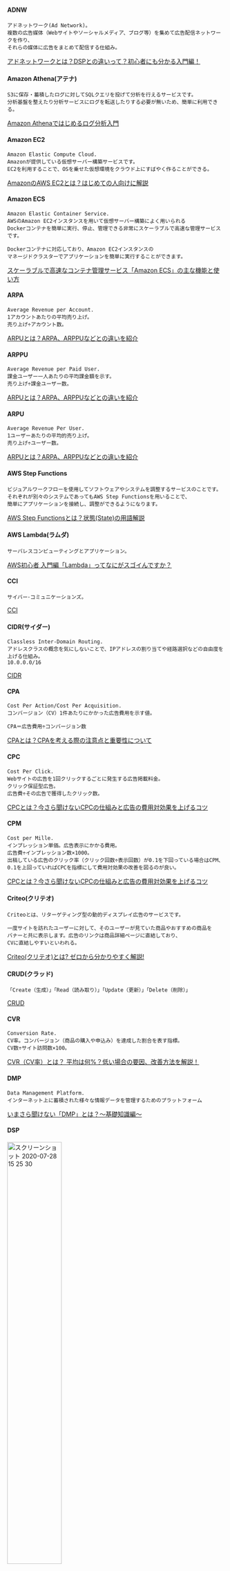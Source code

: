 #### ADNW
~~~
アドネットワーク(Ad Network)。
複数の広告媒体（Webサイトやソーシャルメディア、ブログ等）を集めて広告配信ネットワークを作り、
それらの媒体に広告をまとめて配信する仕組み。
~~~
[アドネットワークとは？DSPとの違いって？初心者にも分かる入門編！](https://satori.marketing/marketing-blog/what-is-marketing/ad-network/ "アドネットワークとは？DSPとの違いって？初心者にも分かる入門編！")

#### Amazon Athena(アテナ)
~~~
S3に保存・蓄積したログに対してSQLクエリを投げて分析を行えるサービスです。
分析基盤を整えたり分析サービスにログを転送したりする必要が無いため、簡単に利用できる。
~~~
[Amazon Athenaではじめるログ分析入門](https://qiita.com/miyasakura_/items/174dc73f706e8951dbdd "Amazon Athenaではじめるログ分析入門")

#### Amazon EC2
~~~
Amazon Elastic Compute Cloud.
Amazonが提供している仮想サーバー構築サービスです。
EC2を利用することで、OSを乗せた仮想環境をクラウド上にすばやく作ることができる。
~~~
[AmazonのAWS EC2とは？はじめての人向けに解説](https://techplay.jp/column/537 "AmazonのAWS EC2とは？はじめての人向けに解説")

#### Amazon ECS
~~~
Amazon Elastic Container Service.
AWSのAmazon EC2インスタンスを用いて仮想サーバー構築によく用いられる
Dockerコンテナを簡単に実行、停止、管理できる非常にスケーラブルで高速な管理サービスです。

Dockerコンテナに対応しており、Amazon EC2インスタンスの
マネージドクラスターでアプリケーションを簡単に実行することができます。
~~~
[スケーラブルで高速なコンテナ管理サービス「Amazon ECS」の主な機能と使い方](https://business.ntt-east.co.jp/content/cloudsolution/column-25.html#:~:text=Amazon%20ECS%EF%BC%88Amazon%20Elastic%20Container,%E6%8B%A1%E5%BC%B5%E6%80%A7%E3%81%A8%E3%83%91%E3%83%95%E3%82%A9%E3%83%BC%E3%83%9E%E3%83%B3%E3%82%B9%E3%81%AB "スケーラブルで高速なコンテナ管理サービス「Amazon ECS」の主な機能と使い方")

#### ARPA
~~~
Average Revenue per Account.
1アカウントあたりの平均売り上げ。
売り上げ÷アカウント数。
~~~
[ARPUとは？ARPA、ARPPUなどとの違いを紹介](https://www.emotion-tech.co.jp/resource/2018/what_is_arpu "ARPUとは？ARPA、ARPPUなどとの違いを紹介")

#### ARPPU
~~~
Average Revenue per Paid User.
課金ユーザー一人あたりの平均課金額を示す。
売り上げ÷課金ユーザー数。
~~~
[ARPUとは？ARPA、ARPPUなどとの違いを紹介](https://www.emotion-tech.co.jp/resource/2018/what_is_arpu "ARPUとは？ARPA、ARPPUなどとの違いを紹介")

#### ARPU
~~~
Average Revenue Per User.
1ユーザーあたりの平均的売り上げ。
売り上げ÷ユーザー数。
~~~
[ARPUとは？ARPA、ARPPUなどとの違いを紹介](https://www.emotion-tech.co.jp/resource/2018/what_is_arpu "ARPUとは？ARPA、ARPPUなどとの違いを紹介")

#### AWS Step Functions
~~~
ビジュアルワークフローを使用してソフトウェアやシステムを調整するサービスのことです。
それぞれが別々のシステムであってもAWS Step Functionsを用いることで、
簡単にアプリケーションを接続し、調整ができるようになります。
~~~
[AWS Step Functionsとは？状態(State)の用語解説](https://www.acrovision.jp/service/aws/?p=803 "AWS Step Functionsとは？状態(State)の用語解説")

#### AWS Lambda(ラムダ)
~~~
サーバレスコンピューティングとアプリケーション。
~~~
[AWS初心者 入門編「Lambda」ってなにがスゴイんですか？](https://www.bit-drive.ne.jp/managed-cloud/column/column_14.html "AWS初心者 入門編「Lambda」ってなにがスゴイんですか？")

#### CCI
~~~
サイバー･コミュニケーションズ。
~~~
[CCI](https://www.cci.co.jp/company/detail/ "CCI")

#### CIDR(サイダー)
~~~
Classless Inter-Domain Routing.
アドレスクラスの概念を気にしないことで、IPアドレスの割り当てや経路選択などの自由度を上げる仕組み。
10.0.0.0/16
~~~
[CIDR](https://wa3.i-3-i.info/word11989.html "CIDR")

#### CPA
~~~
Cost Per Action/Cost Per Acquisition.
コンバージョン（CV）1件あたりにかかった広告費用を示す値。

CPA＝広告費用÷コンバージョン数
~~~
[CPAとは？CPAを考える際の注意点と重要性について](https://www.seohacks.net/basic/terms/cpa/ "CPAとは？CPAを考える際の注意点と重要性について")

#### CPC
~~~
Cost Per Click.
Webサイトの広告を1回クリックするごとに発生する広告掲載料金。
クリック保証型広告。
広告費÷その広告で獲得したクリック数。
~~~
[CPCとは？今さら聞けないCPCの仕組みと広告の費用対効果を上げるコツ](https://udemy.benesse.co.jp/marketing/howto/what-is-cpc.html "CPCとは？今さら聞けないCPCの仕組みと広告の費用対効果を上げるコツ")

#### CPM
~~~
Cost per Mille.
インプレッション単価。広告表示にかかる費用。
広告費÷インプレッション数×1000。
出稿している広告のクリック率（クリック回数÷表示回数）が0.1を下回っている場合はCPM、
0.1を上回っていればCPCを指標にして費用対効果の改善を図るのが良い。
~~~
[CPCとは？今さら聞けないCPCの仕組みと広告の費用対効果を上げるコツ](https://udemy.benesse.co.jp/marketing/howto/what-is-cpc.html "CPCとは？今さら聞けないCPCの仕組みと広告の費用対効果を上げるコツ")

#### Criteo(クリテオ)
~~~
Criteoとは、リターゲティング型の動的ディスプレイ広告のサービスです。

一度サイトを訪れたユーザーに対して、そのユーザーが見ていた商品やおすすめの商品を
バナーと共に表示します。広告のリンクは商品詳細ページに直結しており、
CVに直結しやすいといわれる。
~~~
[Criteo(クリテオ)とは? ゼロから分かりやすく解説!](https://wacul-ai.com/blog/internet-ad/display-ad/what-is-criteo/ "Criteo(クリテオ)とは? ゼロから分かりやすく解説!")

#### CRUD(クラッド)
~~~
「Create（生成）」「Read（読み取り）」「Update（更新）」「Delete（削除）」
~~~
[CRUD](https://wa3.i-3-i.info/word123.html "CRUD")

#### CVR
~~~
Conversion Rate.
CV率。コンバージョン（商品の購入や申込み）を達成した割合を表す指標。
CV数÷サイト訪問数×100。
~~~
[CVR（CV率）とは？ 平均は何%？低い場合の要因、改善方法を解説！](https://service.plan-b.co.jp/blog/marketing/17199/ "CVR（CV率）とは？ 平均は何%？低い場合の要因、改善方法を解説！")

#### DMP
~~~
Data Management Platform.
インターネット上に蓄積された様々な情報データを管理するためのプラットフォーム
~~~
[いまさら聞けない「DMP」とは？～基礎知識編～](https://www.innovation.co.jp/urumo/dmp/ "いまさら聞けない「DMP」とは？～基礎知識編～")

#### DSP
<img width="50%" alt="スクリーンショット 2020-07-28 15 25 30" src="https://user-images.githubusercontent.com/28005895/88627016-9b9c7900-d0e6-11ea-91d6-1421abc30cf5.png">

~~~
Demand-Side Platform。
広告主(広告配信を希望している側)のプラットフォームです。
つまりDSPは、広告出稿の費用対効果を高めたい広告主のためのサービス。
~~~
[【図解】いまさら聞けない「DSP」とは？～基礎知識編～](https://www.innovation.co.jp/urumo/dsp/ "【図解】いまさら聞けない「DSP」とは？～基礎知識編～")

#### Elasticsearch
~~~
Elastic社が提供する「Lucene」ベースのオープンソース全文検索エンジンです。
なお全文検索エンジンとは、大量にあるドキュメントデータの中から、
目的のワードを含むドキュメントデータを検索するための仕組みです。
~~~
[全文検索エンジン「Elasticsearch」を調べて使ってみた色々まとめ](https://vitalify.jp/blog/2017/02/elasticsearch_matome.html "全文検索エンジン「Elasticsearch」を調べて使ってみた色々まとめ")

#### HAクラスター
~~~
High Availability.高可用性。
稼働系と待機系でサーバーを2台用意し、稼働系システムに障害が発生した際に
動的に待機系システムに切り替える仕組み。LifeKeeper。
~~~
[クラウド環境での高可用性の仕組み](https://sios.jp/products/lkdk/ha-cluster/cloud.html "クラウド環境での高可用性の仕組み")

#### Hadoop(ハドゥープ)
~~~
巨大データの取り扱いを目的とした分散処理のフレームワーク。プログラム基盤。

Hadoopは処理を行うために並列で用意されたコンピュータをその制御下に置き、
それらに対して小分けにされた処理を割り振り、処理状況の管理(モニタリング)
を行い、各コンピュータで処理された結果を回収しひとつにまとめます。
~~~
[Hadoop(ハドゥープ)とは？](https://www.gixo.jp/blog/12430/ "Hadoop(ハドゥープ)とは？")

#### nend
[nend](https://nend.net/mediapartner/features/ "nend")

#### ROAS
~~~
Return On Advertising Spend.売上高。
広告費に対してどれだけの売上をあげることができたのか。
ROASが良くてもROIが悪ければ、広告費に対して利益は生まれていない。

売上÷広告費×100(％)
~~~
[ROIとROASって何が違うの？広告運用の成果を測る重要な指標について](https://digitalidentity.co.jp/blog/ad/difference-roi-roas.html "ROIとROASって何が違うの？広告運用の成果を測る重要な指標について")

#### ROI
~~~
Return On Investment.利益額。
日本語では「投資収益率」や「投資利益率」とも呼ばれ、その投資でどれだけ利益を上げたのかを知ることのできる指標。

売上ー売上原価ー投資額）÷ 投資額×100（%）
~~~
[ROIの意味は？計算式まで理解して投資効果を正しく見極めよう！](https://www.innovation.co.jp/urumo/roi/ "ROIの意味は？計算式まで理解して投資効果を正しく見極めよう！")

#### SSP
~~~
Supply Side Platform。
メディア(広告枠を提供している側)のプラットフォームです。
広告枠をなるべく高く買ってもらいたい媒体社(メディア)のためのサービス。
~~~

#### VPS
~~~
Virtual Private Server。仮想専用サーバー。
~~~
[VPSとは？レンタルサーバーと何が違う？分かりやすく解説](https://www.kagoya.jp/howto/rentalserver/basic-02/ "VPSとは？レンタルサーバーと何が違う？分かりやすく解説")

#### インプレッション数
~~~
広告が表示された回数。
~~~

#### オーガニックユーザー
~~~
自然検索ユーザー。
有料検索広告や有料登録のスポンサー広告ではなく、SEOなどの自然検索結果によりサイトに流入するユーザー。
~~~
[オーガニックユーザー（自然検索ユーザー）](https://zero-s.jp/labo/?page_id=7889#:~:text=%E3%82%AA%E3%83%BC%E3%82%AC%E3%83%8B%E3%83%83%E3%82%AF%E3%83%A6%E3%83%BC%E3%82%B6%E3%83%BC%EF%BC%88%E8%87%AA%E7%84%B6%E6%A4%9C%E7%B4%A2%E3%83%A6%E3%83%BC%E3%82%B6%E3%83%BC%EF%BC%89%E3%81%A8%E3%81%AF%E3%80%81%E6%9C%89%E6%96%99%E6%A4%9C%E7%B4%A2,%E3%81%AE%E3%81%93%E3%81%A8%E3%82%92%E6%8C%87%E3%81%97%E3%81%BE%E3%81%99%E3%80%82 "オーガニックユーザー（自然検索ユーザー）")

#### グロースハック
~~~
開発の面で工夫をして、商品・サービスの改善をモニタリングしながらその商品・サービスを成長させること。
~~~
[最近流行りのグロースハックって何？](https://dentsu-ho.com/articles/2453 "最近流行りのグロースハックって何？")

#### データウェアハウス
~~~
DWH。過去データ（履歴データ）を整理して保管しておくデータベース。

要件
１．整理・分類されている
２．統合されている
３．時系列のデータである
４．更新したり削除したりしない
~~~
[データウェアハウス](https://wa3.i-3-i.info/word15571.html "データウェアハウス")<br>
[データウェアハウス（DWH）とは | 定義・データベース（DB）との違い](https://boxil.jp/mag/a1657/ "データウェアハウス（DWH）とは | 定義・データベース（DB）との違い")

#### データマート
<img width="50%" alt="スクリーンショット 2020-07-28 15 41 45" src="https://user-images.githubusercontent.com/28005895/88628420-e5865e80-d0e8-11ea-8936-3bfca91ff8f7.png">

~~~
企業などで情報システムに記録・蓄積されたデータから、
利用部門や用途、目的などに応じて必要なものだけを抽出、集計し、
利用しやすい形に格納したデータベース。
~~~
[データマートとは？](https://data.wingarc.com/what-is-data-mart-12075 "データマートとは？")

#### データレイク
~~~
ビッグデータをそのまま（生データのまま）格納できるストレージリポジトリのことです。
特に、音声や動画、SNSのログなどを含むあらゆる形式のデータ（非構造化データ）を、
そのままの形式で貯めておけるのが利点。
~~~
[データレイクとは？データレイクの落とし穴と効果](https://blogs.informatica.com/jp/2019/09/30/data-lake/ "データレイクとは？データレイクの落とし穴と効果")

#### ファネル分析
~~~
商品購入や会員登録など、アプリ内でユーザーにしてほしいアクションに至るまでのプロセスの離脱率を把握し、
どこで多くのユーザーが離脱しているかを確認する分析手法。
~~~
[ファネル分析とは？ アプリのコンバージョンを最適化する方法を解説](https://repro.io/contents/funnel-analysis/#:~:text=%E3%83%95%E3%82%A1%E3%83%8D%E3%83%AB%E5%88%86%E6%9E%90%E3%81%A8%E3%81%AF%E3%80%81%E5%95%86%E5%93%81,%E7%A2%BA%E8%AA%8D%E3%81%99%E3%82%8B%E5%88%86%E6%9E%90%E6%89%8B%E6%B3%95%E3%81%A7%E3%81%99%E3%80%82 "ファネル分析とは？ アプリのコンバージョンを最適化する方法を解説")

#### バジェットアロケーション
~~~
budget allocation.予算割り当て。予算配分。
~~~

#### 共起ネットワーク
<img width="50%" alt="スクリーンショット 2020-07-28 15 08 34" src="https://user-images.githubusercontent.com/28005895/88625709-43647780-d0e4-11ea-9ba7-6c2ef48da4da.png">

~~~
一つ一つの文書で出現する単語「抽出語」のうち、「距離」が近いか遠いかを計算し、図示したもの。
~~~
[共起ネットワーク － KH Coderによるテキストマイニング](https://toukeier.hatenablog.com/entry/2019/08/19/203408 "共起ネットワーク － KH Coderによるテキストマイニング")
